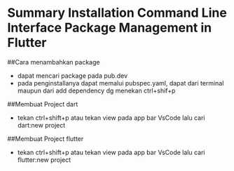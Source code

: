 # Summary Installation Command Line Interface Package Management in Flutter
##Cara menambahkan package
- dapat mencari package pada pub.dev
- pada penginstallanya dapat memalui pubspec.yaml, dapat dari terminal maupun dari add dependency dg menekan ctrl+shif+p

##Membuat Project dart
- tekan ctrl+shift+p atau tekan view pada app bar VsCode lalu cari dart:new project

##Membuat Project flutter
- tekan ctrl+shift+p atau tekan view pada app bar VsCode lalu cari flutter:new project
